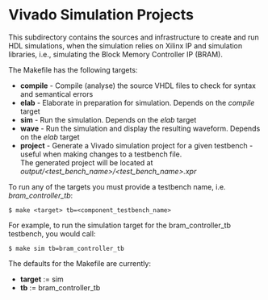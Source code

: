 # Vivado Simulation Projects

This subdirectory contains the sources and infrastructure to create and run HDL simulations, when the simulation relies on Xilinx IP and simulation libraries, i.e., simulating the Block Memory Controller IP (BRAM).

The Makefile has the following targets:

 * **compile** - Compile (analyse) the source VHDL files to check for syntax and semantical errors
 * **elab**    - Elaborate in preparation for simulation. Depends on the *compile* target
 * **sim**     - Run the simulation. Depends on the *elab* target
 * **wave**    - Run the simulation and display the resulting waveform. Depends on the *elab* target
 * **project** - Generate a Vivado simulation project for a given testbench - useful when making changes to a testbench file.  
 The generated project will be located at *output/\<test_bench_name\>/\<test_bench_name\>.xpr*  

To run any of the targets you must provide a testbench name, i.e. *bram_controller_tb*:
    
    $ make <target> tb=<component_testbench_name>

For example, to run the simulation target for the bram_controller_tb testbench, you would call:

    $ make sim tb=bram_controller_tb

The defaults for the Makefile are currently:

 * **target** := sim
 * **tb** := bram_controller_tb

